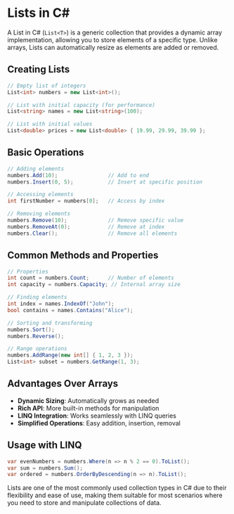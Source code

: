 # Lists in C#

A List in C# (`List<T>`) is a generic collection that provides a dynamic array implementation, allowing you to store elements of a specific type. Unlike arrays, Lists can automatically resize as elements are added or removed.

## Creating Lists

```csharp
// Empty list of integers
List<int> numbers = new List<int>();

// List with initial capacity (for performance)
List<string> names = new List<string>(100);

// List with initial values
List<double> prices = new List<double> { 19.99, 29.99, 39.99 };
```

## Basic Operations

```csharp
// Adding elements
numbers.Add(10);                // Add to end
numbers.Insert(0, 5);           // Insert at specific position

// Accessing elements
int firstNumber = numbers[0];   // Access by index

// Removing elements
numbers.Remove(10);             // Remove specific value
numbers.RemoveAt(0);            // Remove at index
numbers.Clear();                // Remove all elements
```

## Common Methods and Properties

```csharp
// Properties
int count = numbers.Count;      // Number of elements
int capacity = numbers.Capacity; // Internal array size

// Finding elements
int index = names.IndexOf("John");
bool contains = names.Contains("Alice");

// Sorting and transforming
numbers.Sort();
numbers.Reverse();

// Range operations
numbers.AddRange(new int[] { 1, 2, 3 });
List<int> subset = numbers.GetRange(1, 3);
```

## Advantages Over Arrays

- **Dynamic Sizing**: Automatically grows as needed
- **Rich API**: More built-in methods for manipulation
- **LINQ Integration**: Works seamlessly with LINQ queries
- **Simplified Operations**: Easy addition, insertion, removal

## Usage with LINQ

```csharp
var evenNumbers = numbers.Where(n => n % 2 == 0).ToList();
var sum = numbers.Sum();
var ordered = numbers.OrderByDescending(n => n).ToList();
```

Lists are one of the most commonly used collection types in C# due to their flexibility and ease of use, making them suitable for most scenarios where you need to store and manipulate collections of data.